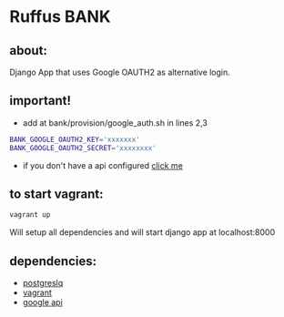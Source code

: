 # Ruffus BANK

## about:
Django App that uses Google OAUTH2 as alternative login.


## important!
- add at bank/provision/google_auth.sh in lines 2,3
```bash
BANK_GOOGLE_OAUTH2_KEY='xxxxxxx'
BANK_GOOGLE_OAUTH2_SECRET='xxxxxxxx'
```
- if you don't have a api configured [click me](https://developers.google.com/identity/protocols/OAuth2)

## to start vagrant:
```bash
vagrant up
```
Will setup all dependencies and will start django app at localhost:8000

## dependencies:
- [postgreslq](https://www.postgresql.org/)
- [vagrant](https://www.vagrantup.com/downloads.html)
- [google api](https://console.developers.google.com)
